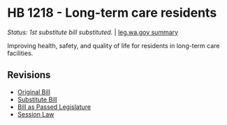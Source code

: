 # HB 1218 - Long-term care residents
*Status: 1st substitute bill substituted.* | [leg.wa.gov summary](https://app.leg.wa.gov/billsummary?BillNumber=1218&Year=2021)

Improving health, safety, and quality of life for residents in long-term care facilities.

## Revisions
* [Original Bill](1/)
* [Substitute Bill](S/)
* [Bill as Passed Legislature](S.PL/)
* [Session Law](S.SL/)